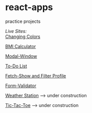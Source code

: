 # react-apps

practice projects

_Live Sites:_ <br>
[Changing Colors](https://paolojr90.github.io/react-apps/change-color-react/)

[BMI Calculator](https://paolojr90.github.io/react-apps/bmi-calculator-react)

[Modal-Window](https://paolojr90.github.io/react-apps/modal-window-react)

[To-Do List](https://paolojr90.github.io/react-apps/to-do-react)

[Fetch-Show and Filter Profile](https://paolojr90.github.io/react-apps/fetch-filter-react)

[Form-Validator](https://paolojr90.github.io/react-apps/form-validator-react)

[Weather Station](https://paolojr90.github.io/react-apps/weather-station-react) --> under construction

[Tic-Tac-Toe](https://paolojr90.github.io/react-apps/tic-tac-toe-react) --> under construction
